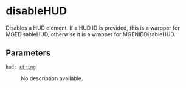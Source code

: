 # disableHUD

Disables a HUD element. If a HUD ID is provided, this is a warpper for MGEDisableHUD, otherwise it is a wrapper for MGENIDDisableHUD.

## Parameters

<dl class="describe">
<dt><code class="descname">hud: <a href="https://mwse.readthedocs.io/en/latest/lua/type/string.html">string</a></code></dt>
<dd>

No description available.

</dd>
</dl>
